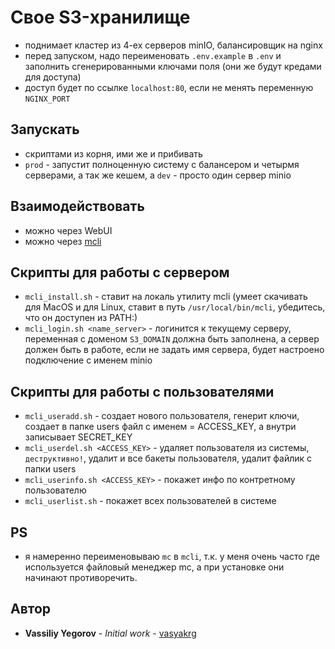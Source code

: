# Свое S3-хранилище

- поднимает кластер из 4-ех серверов minIO, балансировщик на nginx
- перед запуском, надо переименовать `.env.example` в `.env` и заполнить сгенерированными ключами поля (они же будут кредами для доступа)
- доступ будет по ссылке `localhost:80`, если не менять переменную `NGINX_PORT`

## Запускать

- скриптами из корня, ими же и прибивать
- `prod` - запустит полноценную систему с балансером и четырмя серверами, а так же кешем, а `dev` - просто один сервер minio

## Взаимодействовать

- можно через WebUI
- можно через [mcli](https://min.io/download#/)

## Скрипты для работы с сервером

- `mcli_install.sh` - ставит на локаль утилиту mcli (умеет скачивать для MacOS и для Linux, ставит в путь `/usr/local/bin/mcli`, убедитесь, что он доступен из PATH:)
- `mcli_login.sh <name_server>` - логинится к текущему серверу, переменная с доменом `S3_DOMAIN` должна быть заполнена, а сервер должен быть в работе, если не задать имя сервера, будет настроено подключение с именем minio

## Скрипты для работы с пользователями

- `mcli_useradd.sh` - создает нового пользователя, генерит ключи, создает в папке users файл с именем = ACCESS_KEY, а внутри записывает SECRET_KEY
- `mcli_userdel.sh <ACCESS_KEY>` - удаляет пользователя из системы, `деструктивно!`, удалит и все бакеты пользователя, удалит файлик с папки users
- `mcli_userinfo.sh <ACCESS_KEY>` - покажет инфо по контретному пользователю
- `mcli_userlist.sh` - покажет всех пользователей в системе

## PS
- я намеренно переименовываю `mc` в `mcli`, т.к. у меня очень часто где используется файловый менеджер mc, а при установке они начинают противоречить.

## Автор
   * **Vassiliy Yegorov** - *Initial work* - [vasyakrg](https://github.com/)

